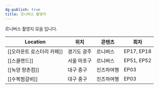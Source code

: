 ```yaml
---
dg-publish: true
title: 르니버스 촬영지
---
```

르니버스 촬영지 모음 입니다.

| Location         | 위치     | 콘텐츠   | 회차         |
| ---------------- | ------ | ----- | ---------- |
| [[오라운트 로스터리 카페]] | 경기도 광주 | 르니버스  | EP17, EP18 |
| [[스쿨랜드]]         | 서울 마포구 | 르니버스  | EP51, EP52 |
| [[녹양 향촌점]]       | 대구 중구  | 진즈하여행 | EP03       |
| [[수복찜갈비]]        | 대구 중구  | 진즈하여행 | EP03       |
